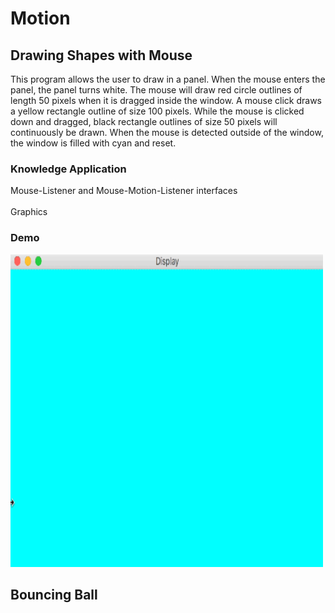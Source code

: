 # Motion

## Drawing Shapes with Mouse
This program allows the user to draw in a panel. When the mouse enters the panel, the panel turns white. The mouse will draw red circle outlines of length 50 pixels when it is dragged inside the window. A mouse click draws a yellow rectangle outline of size 100 pixels. While the mouse is clicked down and dragged, black rectangle outlines of size 50 pixels will continuously be drawn. When the mouse is detected outside of the window, the window is filled with cyan and reset. 

### Knowledge Application
Mouse-Listener and Mouse-Motion-Listener interfaces<br />  
Graphics

### Demo
<img src="/Demo/Drawing.gif" width="500" height="500"/>


## Bouncing Ball
